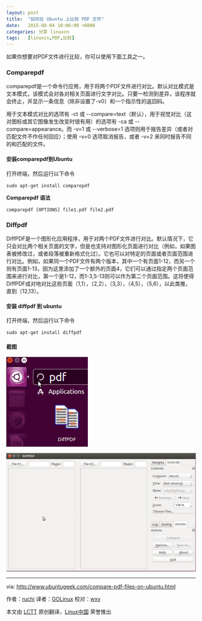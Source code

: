 ```yaml
---
layout: post
title:	"如何在 Ubuntu 上比较 PDF 文件"
date:	2015-08-04 10:06:00 +0800 
categories:	分享 linuxcn 
tags:	[linuxcn,PDF,比较]
---
```



如果你想要对PDF文件进行比较，你可以使用下面工具之一。


### Comparepdf


comparepdf是一个命令行应用，用于将两个PDF文件进行对比。默认对比模式是文本模式，该模式会对各对相关页面进行文字对比。只要一检测到差异，该程序就会终止，并显示一条信息（除非设置了-v0）和一个指示性的返回码。


用于文本模式对比的选项有 -ct 或 --compare=text（默认），用于视觉对比（这对图标或其它图像发生改变时很有用）的选项有 -ca 或 --compare=appearance。而 -v=1 或 --verbose=1 选项则用于报告差异（或者对匹配文件不作任何回应）；使用 -v=0 选项取消报告，或者 -v=2 来同时报告不同的和匹配的文件。


#### 安装comparepdf到Ubuntu


打开终端，然后运行以下命令



```
sudo apt-get install comparepdf

```

**Comparepdf 语法**



```
comparepdf [OPTIONS] file1.pdf file2.pdf

```

### Diffpdf


DiffPDF是一个图形化应用程序，用于对两个PDF文件进行对比。默认情况下，它只会对比两个相关页面的文字，但是也支持对图形化页面进行对比（例如，如果图表被修改过，或者段落被重新格式化过）。它也可以对特定的页面或者页面范围进行对比。例如，如果同一个PDF文件有两个版本，其中一个有页面1-12，而另一个则有页面1-13，因为这里添加了一个额外的页面4，它们可以通过指定两个页面范围来进行对比，第一个是1-12，而1-3,5-13则可以作为第二个页面范围。这将使得DiffPDF成对地对比这些页面（1,1），（2,2），（3,3），（4,5），（5,6），以此类推，直到（12,13）。


#### 安装 diffpdf 到 ubuntu


打开终端，然后运行以下命令



```
sudo apt-get install diffpdf

```

#### 截图


![](/Asserts/Images/album/201508/04/000759bv4hnmjnpckaaghj.png)


![](/Asserts/Images/album/201508/04/000759r38frrk3wqqbk844.png)




---


via: <http://www.ubuntugeek.com/compare-pdf-files-on-ubuntu.html>


作者：[ruchi](http://www.ubuntugeek.com/author/ubuntufix) 译者：[GOLinux](https://github.com/GOLinux) 校对：[wxy](https://github.com/wxy)


本文由 [LCTT](https://github.com/LCTT/TranslateProject) 原创翻译，[Linux中国](https://linux.cn/) 荣誉推出
